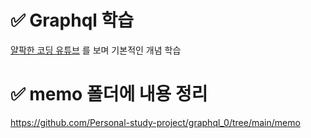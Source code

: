 # ✅ Graphql 학습

[얄팍한 코딩 유튜브](https://www.youtube.com/watch?v=9BIXcXHsj0A) 를 보며 기본적인 개념 학습

# ✅ memo 폴더에 내용 정리
https://github.com/Personal-study-project/graphql_0/tree/main/memo
